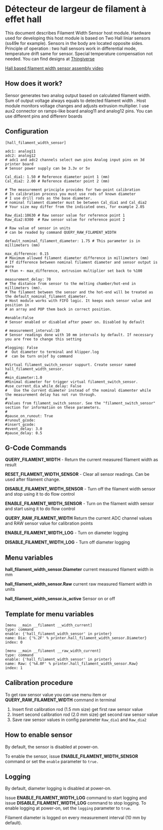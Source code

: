 # Détecteur de largeur de filament à effet hall

This document describes Filament Width Sensor host module. Hardware used for developing this host module is based on Two Hall liniar sensors (ss49e for example). Sensors in the body are located opposite sides. Principle of operation : two hall sensors work in differential mode, temperature drift same for sensor. Special temperature compensation not needed. You can find designs at [Thingiverse](https://www.thingiverse.com/thing:4138933)

[Hall based filament width sensor assembly video](https://www.youtube.com/watch?v=TDO9tME8vp4)

## How does it work?

Sensor generates two analog output based on calculated filament width. Sum of output voltage always equals to detected filament width . Host module monitors voltage changes and adjusts extrusion multiplier. I use aux2 connector on ramps-like board analog11 and analog12 pins. You can use different pins and differenr boards

## Configuration

```
[hall_filament_width_sensor]

adc1: analog11
adc2: analog12
# adc1 and adc2 channels select own pins Analog input pins on 3d printer board
# Sensor power supply can be 3.3v or 5v

Cal_dia1: 1.50 # Reference diameter point 1 (mm)
Cal_dia2: 2.00 # Reference diameter point 2 (mm)

# The measurement principle provides for two-point calibration
# In calibration process you must use rods of known diameter
# I use drill rods as the base diameter.
# nominal filament diameter must be between Cal_dia1 and Cal_dia2
# Your size may differ from the indicated ones, for example 2.05

Raw_dia1:10630 # Raw sensor value for reference point 1
Raw_dia2:8300  # Raw sensor value for reference point 2

# Raw value of sensor in units
# can be readed by command QUERY_RAW_FILAMENT_WIDTH

default_nominal_filament_diameter: 1.75 # This parameter is in millimeters (mm)

max_difference: 0.15
# Maximum allowed filament diameter difference in millimeters (mm)
# If difference between nominal filament diameter and sensor output is more
# than +- max_difference, extrusion multiplier set back to %100

measurement_delay: 70
# The distance from sensor to the melting chamber/hot-end in millimeters (mm).
# The filament between the sensor and the hot-end will be treated as the default_nominal_filament_diameter.
# Host module works with FIFO logic. It keeps each sensor value and position in
# an array and POP them back in correct position.

#enable:False
# Sensor enabled or disabled after power on. Disabled by default

# measurement_interval:10
# Sensor readings done with 10 mm intervals by default. If necessary you are free to change this setting

#logging: False
#  Out diameter to terminal and klipper.log
#  can be turn on|of by command

#Virtual filament_switch_sensor suppurt. Create sensor named hall_filament_width_sensor.
#
#min_diameter:1.0
#Minimal diameter for trigger virtual filament_switch_sensor.
#use_current_dia_while_delay: False
#   Use the current diameter instead of the nominal diamenter while the measurement delay has not run through.
#
#Values from filament_switch_sensor. See the "filament_switch_sensor" section for information on these parameters.
#
#pause_on_runout: True
#runout_gcode:
#insert_gcode:
#event_delay: 3.0
#pause_delay: 0.5
```

## G-Code Commands

**QUERY_FILAMENT_WIDTH** - Return the current measured filament width as result

**RESET_FILAMENT_WIDTH_SENSOR** - Clear all sensor readings. Can be used after filament change.

**DISABLE_FILAMENT_WIDTH_SENSOR** - Turn off the filament width sensor and stop using it to do flow control

**ENABLE_FILAMENT_WIDTH_SENSOR** - Turn on the filament width sensor and start using it to do flow control

**QUERY_RAW_FILAMENT_WIDTH** Return the current ADC channel values and RAW sensor value for calibration points

**ENABLE_FILAMENT_WIDTH_LOG** - Turn on diameter logging

**DISABLE_FILAMENT_WIDTH_LOG** - Turn off diameter logging

## Menu variables

**hall_filament_width_sensor.Diameter** current measured filament width in mm

**hall_filament_width_sensor.Raw** current raw measured filament width in units

**hall_filament_width_sensor.is_active** Sensor on or off

## Template for menu variables

```
[menu __main __filament __width_current]
type: command
enable: {'hall_filament_width_sensor' in printer}
name: Dia: {'%.2F' % printer.hall_filament_width_sensor.Diameter}
index: 0

[menu __main __filament __raw_width_current]
type: command
enable: {'hall_filament_width_sensor' in printer}
name: Raw: {'%4.0F' % printer.hall_filament_width_sensor.Raw}
index: 1
```

## Calibration procedure

To get raw sensor value you can use menu item or **QUERY_RAW_FILAMENT_WIDTH** command in terminal

1. Insert first calibration rod (1.5 mm size) get first raw sensor value
1. Insert second calibration rod (2.0 mm size) get second raw sensor value
1. Save raw sensor values in config parameter `Raw_dia1` and `Raw_dia2`

## How to enable sensor

By default, the sensor is disabled at power-on.

To enable the sensor, issue **ENABLE_FILAMENT_WIDTH_SENSOR** command or set the `enable` parameter to `true.`

## Logging

By default, diameter logging is disabled at power-on.

Issue **ENABLE_FILAMENT_WIDTH_LOG** command to start logging and issue **DISABLE_FILAMENT_WIDTH_LOG** command to stop logging. To enable logging at power-on, set the `logging` parameter to `true`.

Filament diameter is logged on every measurement interval (10 mm by default).
